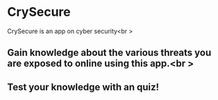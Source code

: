 # CrySecure
CrySecure is an app on cyber security<br \>
## Gain knowledge about the various threats you are exposed to online using this app.<br \>
## Test your knowledge with an quiz!
